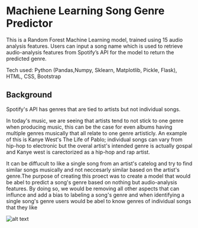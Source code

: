 # Machiene Learning Song Genre Predictor

This is a Random Forest Machine Learning model, trained using 15 audio analysis features. Users can input a song name which is used to retrieve audio-analysis features from Spotify’s API for the model to return the predicted genre. 

Tech used: Python (Pandas,Numpy, Sklearn, Matplotlib, Pickle, Flask), HTML, CSS, Bootstrap

## Background

Spotify's API has genres that are tied to artists but not individual songs.

In today's music, we are seeing that artists tend to not stick to one genre when producing music, this can be the case for even albums having multiple genres musically that all relate to one genre artisticly. An example of this is Kanye West's The Life of Pablo; individual songs can vary from hip-hop to electronic but the overal artist's intended genre is actually gospal and Kanye west is carectorized as a hip-hop and rap artist.

It can be diffucult to like a single song from an artist's catelog and try to find similar songs musically and not neccesarly similar based on the artist's genre.The purpose of creating this proect was to create a model that would be abel to predict a song's genre based on nothing but audio-analysis features. By doing so, we would be removing all other aspects that can influnce and add a bias to labeling a song's genre and when identifying a single song's genre users would be abel to know genres of individual songs that they like


![alt text](https://github.com/roayahelal/ML-song-genres/blob/master/images/UI.png)
